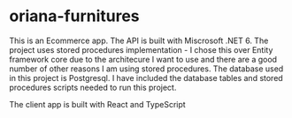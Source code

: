 # oriana-furnitures

This is an Ecommerce app. The API is built with Miscrosoft .NET 6. The project uses stored procedures implementation - I chose this over Entity framework core due to 
the architecure I want to use and there are a good number of other reasons I am using stored procedures.
The database used in this project is Postgresql. I have included the database tables and stored procedures scripts needed to run this project.

The client app is built with React and TypeScript
